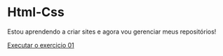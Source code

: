 # Html-Css
 
Estou aprendendo a criar sites e agora vou gerenciar meus repositórios!

<a href="https://romuloperson08.github.io/Html-Css/exercicios/index.html"> Executar o exercicio 01